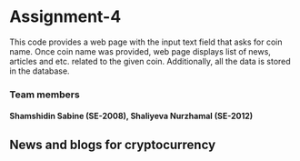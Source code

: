 # Assignment-4
This code provides a web page with the input text field that asks for coin name. Once coin name was provided, web page displays list of news, articles and etc. related to the given coin. Additionally, all the data is stored in the database. 

### Team members 
#### Shamshidin Sabine (SE-2008), Shaliyeva Nurzhamal (SE-2012)

## News and blogs for cryptocurrency

